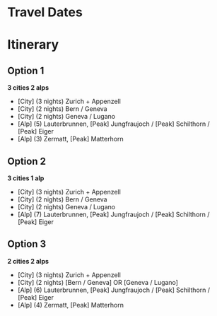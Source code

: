 # Travel Dates

# Itinerary

## Option 1

**3 cities 2 alps**

- [City] (3 nights) Zurich + Appenzell
- [City] (2 nights) Bern / Geneva
- [City] (2 nights) Geneva / Lugano
- [Alp] (5) Lauterbrunnen, [Peak] Jungfraujoch / [Peak] Schilthorn / [Peak] Eiger
- [Alp] (3) Zermatt, [Peak] Matterhorn

## Option 2

**3 cities 1 alp**

- [City] (3 nights) Zurich + Appenzell
- [City] (2 nights) Bern / Geneva
- [City] (2 nights) Geneva / Lugano
- [Alp] (7) Lauterbrunnen, [Peak] Jungfraujoch / [Peak] Schilthorn / [Peak] Eiger

## Option 3

**2 cities 2 alps**

- [City] (3 nights) Zurich + Appenzell
- [City] (2 nights) [Bern / Geneva] OR [Geneva / Lugano]
- [Alp] (6) Lauterbrunnen, [Peak] Jungfraujoch / [Peak] Schilthorn / [Peak] Eiger
- [Alp] (4) Zermatt, [Peak] Matterhorn
